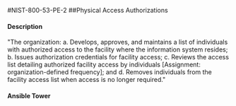 #NIST-800-53-PE-2
##Physical Access Authorizations
#### Description
"The organization:
  a.  Develops, approves, and maintains a list of individuals with authorized access to the facility where the information system resides;
  b.  Issues authorization credentials for facility access;
  c.  Reviews the access list detailing authorized facility access by individuals [Assignment: organization-defined frequency]; and
  d.  Removes individuals from the facility access list when access is no longer required."
#### Ansible Tower

